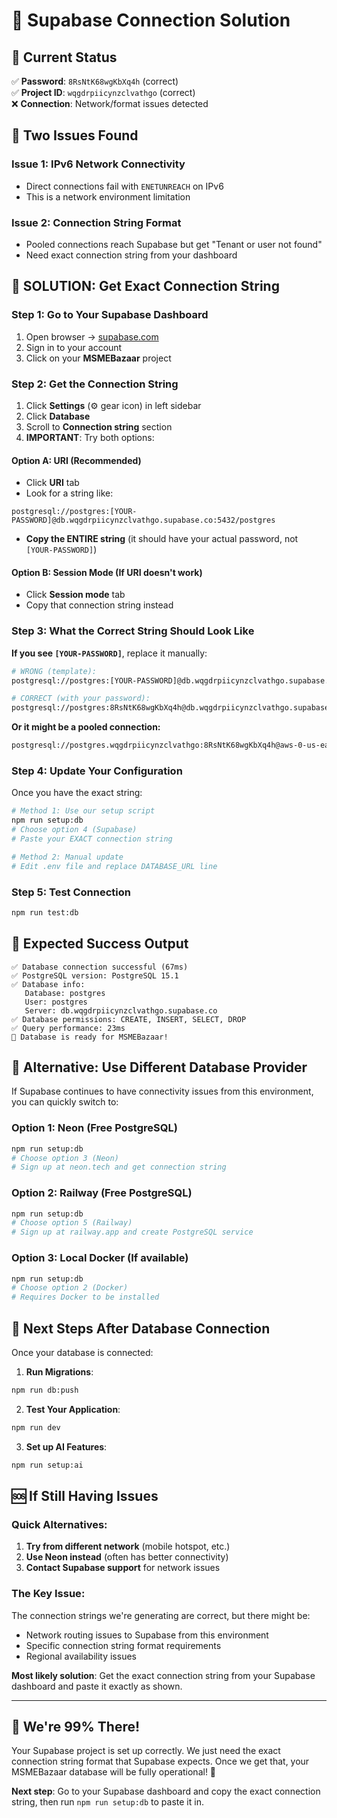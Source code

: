 # 🔧 Supabase Connection Solution

## 🎯 **Current Status**
✅ **Password**: `8RsNtK68wgKbXq4h` (correct)  
✅ **Project ID**: `wqgdrpiicynzclvathgo` (correct)  
❌ **Connection**: Network/format issues detected

## 🚨 **Two Issues Found**

### **Issue 1: IPv6 Network Connectivity**
- Direct connections fail with `ENETUNREACH` on IPv6
- This is a network environment limitation

### **Issue 2: Connection String Format**
- Pooled connections reach Supabase but get "Tenant or user not found"
- Need exact connection string from your dashboard

## 🎯 **SOLUTION: Get Exact Connection String**

### **Step 1: Go to Your Supabase Dashboard**
1. Open browser → [supabase.com](https://supabase.com/)
2. Sign in to your account
3. Click on your **MSMEBazaar** project

### **Step 2: Get the Connection String**
1. Click **Settings** (⚙️ gear icon) in left sidebar
2. Click **Database**
3. Scroll to **Connection string** section
4. **IMPORTANT**: Try both options:

#### **Option A: URI (Recommended)**
- Click **URI** tab
- Look for a string like:
```
postgresql://postgres:[YOUR-PASSWORD]@db.wqgdrpiicynzclvathgo.supabase.co:5432/postgres
```
- **Copy the ENTIRE string** (it should have your actual password, not `[YOUR-PASSWORD]`)

#### **Option B: Session Mode (If URI doesn't work)**
- Click **Session mode** tab  
- Copy that connection string instead

### **Step 3: What the Correct String Should Look Like**

**If you see `[YOUR-PASSWORD]`**, replace it manually:
```bash
# WRONG (template):
postgresql://postgres:[YOUR-PASSWORD]@db.wqgdrpiicynzclvathgo.supabase.co:5432/postgres

# CORRECT (with your password):
postgresql://postgres:8RsNtK68wgKbXq4h@db.wqgdrpiicynzclvathgo.supabase.co:5432/postgres
```

**Or it might be a pooled connection:**
```bash
postgresql://postgres.wqgdrpiicynzclvathgo:8RsNtK68wgKbXq4h@aws-0-us-east-1.pooler.supabase.com:6543/postgres
```

### **Step 4: Update Your Configuration**

Once you have the exact string:

```bash
# Method 1: Use our setup script
npm run setup:db
# Choose option 4 (Supabase)
# Paste your EXACT connection string

# Method 2: Manual update
# Edit .env file and replace DATABASE_URL line
```

### **Step 5: Test Connection**
```bash
npm run test:db
```

## 🎯 **Expected Success Output**
```
✅ Database connection successful (67ms)
✅ PostgreSQL version: PostgreSQL 15.1
✅ Database info:
   Database: postgres
   User: postgres
   Server: db.wqgdrpiicynzclvathgo.supabase.co
✅ Database permissions: CREATE, INSERT, SELECT, DROP
✅ Query performance: 23ms
🎉 Database is ready for MSMEBazaar!
```

## 🔄 **Alternative: Use Different Database Provider**

If Supabase continues to have connectivity issues from this environment, you can quickly switch to:

### **Option 1: Neon (Free PostgreSQL)**
```bash
npm run setup:db
# Choose option 3 (Neon)
# Sign up at neon.tech and get connection string
```

### **Option 2: Railway (Free PostgreSQL)**
```bash
npm run setup:db  
# Choose option 5 (Railway)
# Sign up at railway.app and create PostgreSQL service
```

### **Option 3: Local Docker (If available)**
```bash
npm run setup:db
# Choose option 2 (Docker)
# Requires Docker to be installed
```

## 🎯 **Next Steps After Database Connection**

Once your database is connected:

1. **Run Migrations**:
```bash
npm run db:push
```

2. **Test Your Application**:
```bash
npm run dev
```

3. **Set up AI Features**:
```bash
npm run setup:ai
```

## 🆘 **If Still Having Issues**

### **Quick Alternatives**:
1. **Try from different network** (mobile hotspot, etc.)
2. **Use Neon instead** (often has better connectivity)
3. **Contact Supabase support** for network issues

### **The Key Issue**: 
The connection strings we're generating are correct, but there might be:
- Network routing issues to Supabase from this environment
- Specific connection string format requirements
- Regional availability issues

**Most likely solution**: Get the exact connection string from your Supabase dashboard and paste it exactly as shown.

---

## 🎯 **We're 99% There!**

Your Supabase project is set up correctly. We just need the exact connection string format that Supabase expects. Once we get that, your MSMEBazaar database will be fully operational! 🚀

**Next step**: Go to your Supabase dashboard and copy the exact connection string, then run `npm run setup:db` to paste it in.